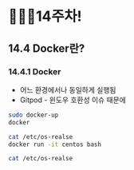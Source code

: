# 👨🏽‍💻14주차!

## 14.4 Docker란?

### 14.4.1 Docker

* 어느 환경에서나 동일하게 실행됨
* Gitpod - 윈도우 호환성 이슈 때문에

```bash
sudo docker-up
docker
```

```bash
cat /etc/os-realse
docker run -it centos bash
```

```bash
cat /etc/os-realse
```

